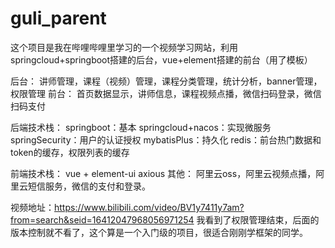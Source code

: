 # guli_parent
这个项目是我在哔哩哔哩里学习的一个视频学习网站，利用springcloud+springboot搭建的后台，vue+element搭建的前台（用了模板）


后台：
  讲师管理，课程（视频）管理，课程分类管理，统计分析，banner管理，权限管理
前台：
  首页数据显示，讲师信息，课程视频点播，微信扫码登录，微信扫码支付
  
后端技术栈：
  springboot：基本
  springcloud+nacos：实现微服务
  springSecurity：用户的认证授权
  mybatisPlus：持久化
  redis：前台热门数据和token的缓存，权限列表的缓存
  
  
前端技术栈：
  vue + element-ui
  axious
其他：
  阿里云oss，阿里云视频点播，阿里云短信服务，微信的支付和登录。
  
  
视频地址：https://www.bilibili.com/video/BV1y7411y7am?from=search&seid=16412047968056971254
我看到了权限管理结束，后面的版本控制就不看了，这个算是一个入门级的项目，很适合刚刚学框架的同学。
  
  
  
    
   
  
